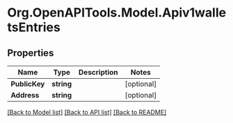 # Org.OpenAPITools.Model.Apiv1walletsEntries
## Properties

Name | Type | Description | Notes
------------ | ------------- | ------------- | -------------
**PublicKey** | **string** |  | [optional] 
**Address** | **string** |  | [optional] 

[[Back to Model list]](../README.md#documentation-for-models) [[Back to API list]](../README.md#documentation-for-api-endpoints) [[Back to README]](../README.md)

